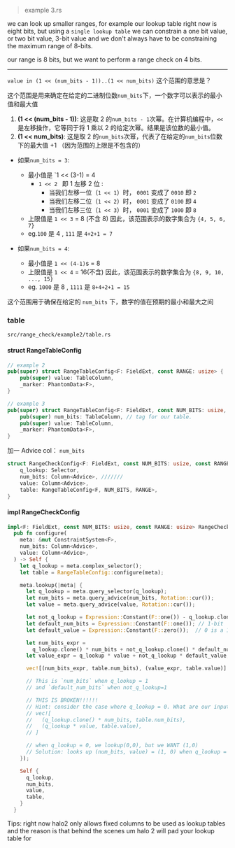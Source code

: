 > example 3.rs

we can look up smaller ranges, for example our lookup table right now is eight bits, but using a `single lookup table` we can constrain a one bit value,  or two bit value,  3-bit value and we don't always have to be constraining the maximum range of 8-bits.

our range is 8 bits, but we want to perform a range check on 4 bits.

----

`value in (1 << (num_bits - 1))..(1 << num_bits)` 这个范围的意思是？

这个范围是用来确定在给定的二进制位数`num_bits`下，一个数字可以表示的最小值和最大值

1. **(1 << (num_bits - 1))**: 这是取 2 的`num_bits - 1`次幂。在计算机编程中，`<<` 是左移操作，它等同于将 1 乘以 2 的给定次幂。结果是该位数的最小值。
2. **(1 << num_bits)**: 这是取 2 的`num_bits`次幂，代表了在给定的`num_bits`位数下的最大值 +1 （因为范围的上限是不包含的）

- 如果`num_bits = 3`:
    - 最小值是 `1 << (3-1) = 4
	    - `1 << 2 ` 即 1 左移 2 位 : 
		    - 当我们左移一位（`1 << 1`）时， `0001` 变成了 `0010`  即 `2 `
		    - 当我们左移二位（`1 << 2`）时， `0001` 变成了 `0100` 即 `4`
		    - 当我们左移三位（`1 << 3`）时， `0001` 变成了 `1000` 即 `8`
    - 上限值是 `1 << 3` = 8 (不含 8) 因此，该范围表示的数字集合为 `{4, 5, 6, 7}`
    - eg.`100` 是 4 , `111` 是 `4+2+1 = 7 `

- 如果`num_bits = 4`:
    - 最小值是 `1 << (4-1)`s = 8
    - 上限值是 `1 << 4` = 16(不含)   因此，该范围表示的数字集合为 `{8, 9, 10, ..., 15}`
    - eg. `1000` 是 8 , `1111` 是  `8+4+2+1 = 15 `

这个范围用于确保在给定的 `num_bits` 下，数字的值在预期的最小和最大之间

### table

`src/range_check/example2/table.rs`
#### struct RangeTableConfig

```rust
// example 2
pub(super) struct RangeTableConfig<F: FieldExt, const RANGE: usize> {
    pub(super) value: TableColumn, 
    _marker: PhantomData<F>,
}

// example 3
pub(super) struct RangeTableConfig<F: FieldExt, const NUM_BITS: usize, const RANGE: usize> {
    pub(super) num_bits: TableColumn, // tag for our table.
    pub(super) value: TableColumn,
    _marker: PhantomData<F>,
}
```

加一 Advice col： `num_bits` 
```rust
struct RangeCheckConfig<F: FieldExt, const NUM_BITS: usize, const RANGE: usize> {
    q_lookup: Selector,
    num_bits: Column<Advice>, /////// 
    value: Column<Advice>,
    table: RangeTableConfig<F, NUM_BITS, RANGE>,
}
```

#### impl RangeCheckConfig 

```rust
impl<F: FieldExt, const NUM_BITS: usize, const RANGE: usize> RangeCheckConfig<F, NUM_BITS, RANGE> {
  pub fn configure(
    meta: &mut ConstraintSystem<F>,
    num_bits: Column<Advice>,
    value: Column<Advice>,
  ) -> Self {
    let q_lookup = meta.complex_selector();
    let table = RangeTableConfig::configure(meta);

    meta.lookup(|meta| {
      let q_lookup = meta.query_selector(q_lookup);
      let num_bits = meta.query_advice(num_bits, Rotation::cur());
      let value = meta.query_advice(value, Rotation::cur());

      let not_q_lookup = Expression::Constant(F::one()) - q_lookup.clone();
      let default_num_bits = Expression::Constant(F::one()); // 1-bit
      let default_value = Expression::Constant(F::zero());  // 0 is a 1-bit value

      let num_bits_expr =
        q_lookup.clone() * num_bits + not_q_lookup.clone() * default_num_bits;
      let value_expr = q_lookup * value + not_q_lookup * default_value;

      vec![(num_bits_expr, table.num_bits), (value_expr, table.value)]

      // This is `num_bits` when q_lookup = 1
      // and `default_num_bits` when not_q_lookup=1 

      // THIS IS BROKEN!!!!!!
      // Hint: consider the case where q_lookup = 0. What are our input expressions to the lookup argument then?
      // vec![
      //   (q_lookup.clone() * num_bits, table.num_bits),
      //   (q_lookup * value, table.value),
      // ]

      // when q_lookup = 0, we lookup(0,0), but we WANT (1,0)
      // Solution: looks up (num_bits, value) = (1, 0) when q_lookup = 0.
    }); 

    Self {
      q_lookup,
      num_bits,
      value,
      table,
    }
  }
```


Tips: right now halo2 only allows fixed columns to be used as lookup tables and the reason is that behind the scenes um halo 2 will pad your lookup table for
